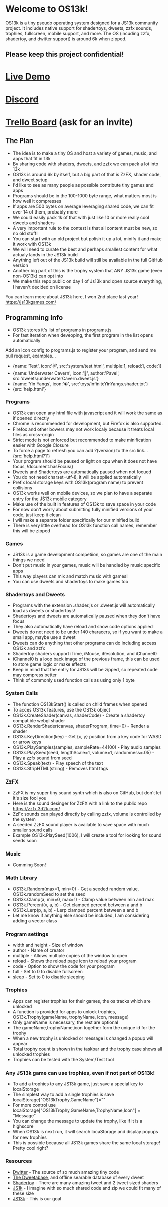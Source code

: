 # Welcome to OS13k!
OS13k is a tiny pseudo operating system designed for a JS13k community project. It includes native support for shadertoys, dweets, zzfx sounds, trophies, fullscreen, mobile support, and more. The OS (incuding zzfx, shadertoy, and dwitter support) is around 6k when zipped.

## Please keep this project confidential!

# [Live Demo](https://killedbyapixel.github.io/OS13k)
# [Discord](https://discord.gg/n8vxUcZ)
# [Trello Board](https://trello.com/b/1PNeOZfM/os13k) (ask for an invite)

## The Plan
- The idea is to make a tiny OS and host a variety of games, music, and apps that fit in 13k
- By sharing code with shaders, dweets, and zzfx we can pack a lot into 13k
- OS13k is around 6k by itself, but a big part of that is ZzFX, shader code, and dweet setup
- I'd like to see as many people as possible contribute tiny games and apps
- Programs should be in the 100-1000 byte range, what matters most is how well it compresses
- If apps are 500 bytes on average leveraging shared code, we can fit over 14 of them, probably more
- We could easily pack 1k of that with just like 10 or more really cool dweets and shaders
- A very important rule to the contest is that all content must be new, so no old stuff!
- You can start with an old project but polish it up a lot, minify it and make it work with OS13k
- We will need to curate the best and perhaps smallest content for what actualy lands in the JS13k build
- Anything left out of the JS13k build will still be available in the full GitHub version
- Another big part of this is the trophy system that ANY JS13k game (even non-OS13k) can opt into
- We make this repo public on day 1 of Js13k and open source everything, I haven't decided on license

You can learn more about JS13k here, I won 2nd place last year!
https://js13kgames.com/

## Programming Info
- OS13k stores it's list of programs in programs.js
- For fast iteration when deveoping, the first program in the list opens automatically

Add an icon config to programs.js to register your program, and send me pull request, examples...
- {name:'Test', icon:'✌️', src:'system/test.html', multiple:1, reload:1, code:1}
- {name:'Underwater Cavern', icon:'🌊', author:'Pavel', src:'dweets/underwaterCavern.dweet.js'}
- {name:'Yin Yangs', icon:'☯️', src:'toys/infiniteYinYangs.shader.txt'}
- {src:'help.html'}

### Programs
- OS13k can open any html file with javascript and it will work the same as if opened directly
- Chrome is recommended for development, but Firefox is also supported.
- Firefox and other bowers may not work localy because it treats local files as cross-origin
- Strict mode is not enforced but recommended to make minification easier with Google Closure
- To force a page to refresh you can add ?(version) to the src link... {src:'help.html?1'}
- Your program should be paused or light on cpu when it does not have focus, !document.hasFocus()
- Dweets and Shadertoys are automatically paused when not focued
- You do not need charset=utf-8, it will be applied automatically
- Prefix local storage keys with OS13k(program name) to prevent collisions
- OS13k works well on mobile devices, so we plan to have a separate entry for the JS13k mobile category
- Make use of the built in features of OS13k to save space in your code
- For now don't worry about submitting fully minified versions of your code, just keep it clean
- I will make a separate folder specifically for our minified build
- There is very little overhead for OS13k function call names, remember this will be zipped

### Games
- JS13k is a game development competiion, so games are one of the main things we need
- Don't put music in your games, music will be handled by music specific apps
- This way players can mix and match music with games!
- You can use dweets and shadertoys to make games too

### Shadertoys and Dweets
- Programs with the extension .shader.js or .dweet.js will automatically load as dweets or shadertoys!
- Shadertoys and dweets are automatically paused when they don't have focus
- They also automatically have reload and show code options applied
- Dweets do not need to be under 140 characers, so if you want to make a small app, maybe use a dweet
- Dweets can do anything that other programs can do including access OS13k and zzfx
- Shadertoy shaders support iTime, iMouse, iResolution, and iChannel0
- iChannel0 is a loop back image of the previous frame, this can be used to store game logic or make effects
- Keep in mind that the entry for JS13k will be zipped, so repeated code may compress better
- Think of commonly used function calls as using only 1 byte

### System Calls
- The function OS13kStart() is called on child frames when opened
- To acces OS13k features, use the OS13k object
- OS13k.CreateShader(canvas, shaderCode) - Create a shadertoy compatible webgl shader
- OS13k.RenderShader(canvas, shaderProgram, time=0) - Render a shader
- OS13k.KeyDirection(key) - Get {x, y} position from a key code for WASD or arrow keys
- OS13k.PlaySamples(samples, sampleRate=44100) - Play audio samples
- OS13k.PlaySeed(seed, lengthScale=1, volume=1, randomness=.05) - Play a zzfx sound from seed
- OS13k.Speak(text) - Play speech of the text
- OS13k.StripHTML(string) - Removes html tags

### ZzFX
- ZzFX is my super tiny sound synth which is also on GitHub, but don't let it's size fool you
- Here is the sound desinger for ZzFX with a link to the public repo https://zzfx.3d2k.com/
- ZzFx sounds can played directly by calling zzfx, volume is controlled by the system
- A seeded ZzFX sound player is available to save space with much smaller sound calls
- Example OS13k.PlaySeed(1006), I will create a tool for looking for sound seeds soon

### Music
- Comming Soon!

### Math Library
- OS13k.Random(max=1, min=0) - Get a seeded random value, OS13k.randomSeed to set the seed
- OS13k.Clamp(a, min=0, max=1) - Clamp value between min and max
- OS13k.Percent(v, a, b) - Get clamped percent between a and b
- OS13k.Lerp(p, a, b) - Lerp clamped percent between a and b
- Let me know if anything else should be included, I am considering adding a vector class

### Program settings
- width and height - Size of window
- author - Name of creator
- multiple - Allows multiple copies of the window to open
- reload - Shows the reload page icon to reload your program
- code - Option to show the code for your program
- full - Set to 0 to disable fullscreen
- sleep - Set to 0 to disable sleeping
 
 ### Trophies
 - Apps can register trophies for their games, the os tracks which are unlocked
 - A function is provided for apps to unlock trophies, OS13k.Trophy(gameName, trophyName, icon, message)
 - Only gameName is necessary, the rest are optional
 - The gameName,trophyName,icon together form the unique id for the trophy
 - When a new trophy is unlocked or message is changed a popup will appear
 - Total trophy count is shown in the taskbar and the trophy case shows all unlocked trophies
 - Trophies can be tested with the System/Test tool
 
 ### Any JS13k game can use trophies, even if not part of OS13k!
 - To add a trophies to any JS13k game, just save a special key to localStorage
 - The simplest way to add a single trophies is save localStorage["OS13kTrophy,GameName"]=""
 - For more control use localStorage["OS13kTrophy,GameName,TrophyName,Icon"] = "Message"
 - You can change the message to update the trophy, like if it is a highscore
 - When OS13k is next run, it will search locaStorage and display popups for new trophies
 - This is possible because all JS13k games share the same local storage! Pretty cool right?
 
 ### Resources
 - [Dwitter](https://www.dwitter.net/) - The source of so much amazing tiny code
 - [The Dweetabase](http://dweetabase.3d2k.com/), and offline searable database of every dweet
 - [Shadertoy](https://www.shadertoy.com/) - There are many amazing tweet and 2 tweet sized shaders
 - [JS1k](https://js1k.com/) - I imagine with so much shared code and zip we could fit many of these size
 - [JS13k](https://js13kgames.com/) - This is our goal
